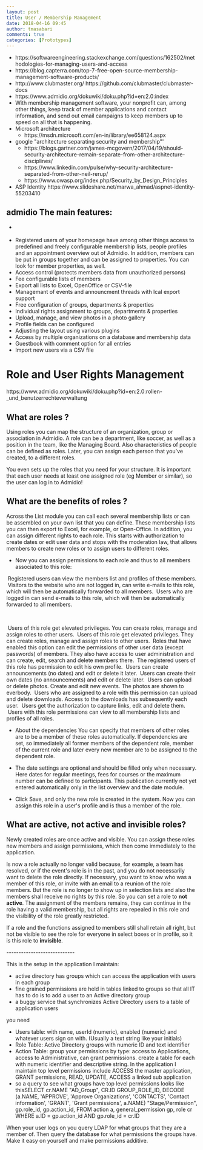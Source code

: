 ```yaml
---
layout: post
title: User / Membership Management
date: 2018-04-16 09:45
author: tmasabari
comments: true
categories: [Prototypes]
---
```

<ul>
 	<li>https://softwareengineering.stackexchange.com/questions/162502/methodologies-for-managing-users-and-access</li>
 	<li>https://blog.capterra.com/top-7-free-open-source-membership-management-software-products/</li>
 	<li>http://www.clubmaster.org/ https://github.com/clubmaster/clubmaster-docs</li>
 	<li>https://www.admidio.org/dokuwiki/doku.php?id=en:2.0:index</li>
 	<li>With membership management software, your nonprofit can, among other things, keep track of member applications and contact information, and send out email campaigns to keep members up to speed on all that is happening.</li>
 	<li>Microsoft architecture
<ul>
 	<li>https://msdn.microsoft.com/en-in/library/ee658124.aspx</li>
</ul>
</li>
 	<li>google "architecture separating security and membership"'
<ul>
 	<li>https://blogs.gartner.com/james-mcgovern/2017/04/19/should-security-architecture-remain-separate-from-other-architecture-disciplines/</li>
 	<li>https://www.linkedin.com/pulse/why-security-architecture-separated-from-other-neil-rerup/</li>
 	<li>https://www.owasp.org/index.php/Security_by_Design_Principles</li>
</ul>
</li>
 	<li>ASP Identity https://www.slideshare.net/marwa_ahmad/aspnet-identity-55203410</li>
</ul>
<h2 id="the_main_features" class="sectionedit4 page-header">admidio The main features:</h2>
<div class="level2">
<ul class=" fix-media-list-overlap">
 	<li class="level1">
<div class="li"></div></li>
 	<li class="level1">
<div class="li">Registered users of your homepage have among other things access to predefined and freely configurable membership lists, people profiles and an appointment overview out of Admidio. In addition, members can be put in groups together and can be assigned to properties. You can look for member properties, as well.</div></li>
 	<li class="level1">
<div class="li">Access control (protects members data from unauthorized persons)</div></li>
 	<li class="level2">
<div class="li">Fee configurable lists of members</div></li>
 	<li class="level2">
<div class="li">Export all lists to Excel, OpenOffice or CSV-file</div></li>
 	<li class="level2">
<div class="li">Managemant of events and announcment threads with Ical export support</div></li>
 	<li class="level2">
<div class="li">Free configuration of groups, departments &amp; properties</div></li>
 	<li class="level2">
<div class="li">Individual rights assignment to groups, departments &amp; properties</div></li>
 	<li class="level2">
<div class="li">Upload, manage, and view photos in a photo gallery</div></li>
 	<li class="level2">
<div class="li">Profile fields can be configured</div></li>
 	<li class="level2">
<div class="li">Adjusting the layout using various plugins</div></li>
 	<li class="level2">
<div class="li">Access by multiple organizations on a database and membership data</div></li>
 	<li class="level2">
<div class="li">Guestbook with comment option for all entries</div></li>
 	<li class="level2">
<div class="li">Import new users via a CSV file</div></li>
</ul>
<h1 id="role_and_user_rights_management" class="sectionedit1 page-header">Role and User Rights Management</h1>
https://www.admidio.org/dokuwiki/doku.php?id=en:2.0:rollen-_und_benutzerrechteverwaltung
<h2 id="what_are_roles" class="sectionedit2 page-header">What are roles ?</h2>
<div class="level2">

Using roles you can map the structure of an organization, group or association in Admidio. A role can be a department, like soccer, as well as a position in the team, like the Managing Board. Also characteristics of people can be defined as roles. Later, you can assign each person that you've created, to a different roles.

You even sets up the roles that you need for your structure. It is important that each user needs at least one assigned role (eg Member or similar), so the user can log in to Admidio!

</div>
<h2 id="what_are_the_benefits_of_rolls" class="sectionedit3 page-header">What are the benefits of roles ?</h2>
<div class="level2">

Across the List module you can call each several membership lists or can be assembled on your own list that you can define. These membership lists you can then export to Excel, for example, or Open-Office. In addition, you can assign different rights to each role. This starts with authorization to create dates or edit user data and stops with the moderation law, that allows members to create new roles or to assign users to different roles.

</div>
<div class="level2">
<ul class=" fix-media-list-overlap">
 	<li class="level1">
<div class="li">Now you can assign permissions to each role and thus to all members associated to this role:</div></li>
</ul>
<a class="media" title="de:2.0:documentation:icons:list_role.png" href="https://www.admidio.org/dokuwiki/lib/exe/detail.php?id=en%3A2.0%3Arollen-_und_benutzerrechteverwaltung&amp;media=de:2.0:documentation:icons:list_role.png"><img class="media img-responsive" src="https://www.admidio.org/dokuwiki/lib/exe/fetch.php?media=de:2.0:documentation:icons:list_role.png" alt="" /></a> Registered users can view the members list and profiles of these members.
<a class="media" title="de:2.0:documentation:icons:email.png" href="https://www.admidio.org/dokuwiki/lib/exe/detail.php?id=en%3A2.0%3Arollen-_und_benutzerrechteverwaltung&amp;media=de:2.0:documentation:icons:email.png"><img class="media img-responsive" src="https://www.admidio.org/dokuwiki/lib/exe/fetch.php?media=de:2.0:documentation:icons:email.png" alt="" /></a> Visitors to the website who are not logged in, can write e-mails to this role, which will then be automatically forwarded to all members.
<a class="media" title="de:2.0:documentation:icons:email_key.png" href="https://www.admidio.org/dokuwiki/lib/exe/detail.php?id=en%3A2.0%3Arollen-_und_benutzerrechteverwaltung&amp;media=de:2.0:documentation:icons:email_key.png"><img class="media img-responsive" src="https://www.admidio.org/dokuwiki/lib/exe/fetch.php?media=de:2.0:documentation:icons:email_key.png" alt="" /></a> Users who are logged in can send e-mails to this role, which will then be automatically forwarded to all members.

&nbsp;

<a class="media" title="de:2.0:documentation:icons:roles.png" href="https://www.admidio.org/dokuwiki/lib/exe/detail.php?id=en%3A2.0%3Arollen-_und_benutzerrechteverwaltung&amp;media=de:2.0:documentation:icons:roles.png"><img class="media img-responsive" src="https://www.admidio.org/dokuwiki/lib/exe/fetch.php?media=de:2.0:documentation:icons:roles.png" alt="" /></a> Users of this role get elevated privileges. You can create roles, manage and assign roles to other users.
<a class="media" title="de:2.0:documentation:icons:new_registrations.png" href="https://www.admidio.org/dokuwiki/lib/exe/detail.php?id=en%3A2.0%3Arollen-_und_benutzerrechteverwaltung&amp;media=de:2.0:documentation:icons:new_registrations.png"><img class="media img-responsive" src="https://www.admidio.org/dokuwiki/lib/exe/fetch.php?media=de:2.0:documentation:icons:new_registrations.png" alt="" /></a> Users of this role get elevated privileges. They can create roles, manage and assign roles to other users.
<a class="media" title="de:2.0:documentation:icons:user_administration.png" href="https://www.admidio.org/dokuwiki/lib/exe/detail.php?id=en%3A2.0%3Arollen-_und_benutzerrechteverwaltung&amp;media=de:2.0:documentation:icons:user_administration.png"><img class="media img-responsive" src="https://www.admidio.org/dokuwiki/lib/exe/fetch.php?media=de:2.0:documentation:icons:user_administration.png" alt="" /></a> Roles that have enabled this option can edit the permissions of other user data (except passwords) of members. They also have access to user administration and can create, edit, search and delete members there.
<a class="media" title="de:2.0:documentation:icons:profile.png" href="https://www.admidio.org/dokuwiki/lib/exe/detail.php?id=en%3A2.0%3Arollen-_und_benutzerrechteverwaltung&amp;media=de:2.0:documentation:icons:profile.png"><img class="media img-responsive" src="https://www.admidio.org/dokuwiki/lib/exe/fetch.php?media=de:2.0:documentation:icons:profile.png" alt="" /></a> The registered users of this role has permission to edit his own profile.
<a class="media" title="de:2.0:documentation:icons:announcements.png" href="https://www.admidio.org/dokuwiki/lib/exe/detail.php?id=en%3A2.0%3Arollen-_und_benutzerrechteverwaltung&amp;media=de:2.0:documentation:icons:announcements.png"><img class="media img-responsive" src="https://www.admidio.org/dokuwiki/lib/exe/fetch.php?media=de:2.0:documentation:icons:announcements.png" alt="" /></a> Users can create announcements (no dates) and edit or delete it later.
<a class="media" title="de:2.0:documentation:icons:dates.png" href="https://www.admidio.org/dokuwiki/lib/exe/detail.php?id=en%3A2.0%3Arollen-_und_benutzerrechteverwaltung&amp;media=de:2.0:documentation:icons:dates.png"><img class="media img-responsive" src="https://www.admidio.org/dokuwiki/lib/exe/fetch.php?media=de:2.0:documentation:icons:dates.png" alt="" /></a> Users can create their own dates (no announcements) and edit or delete later.
<a class="media" title="de:2.0:documentation:icons:photo.png" href="https://www.admidio.org/dokuwiki/lib/exe/detail.php?id=en%3A2.0%3Arollen-_und_benutzerrechteverwaltung&amp;media=de:2.0:documentation:icons:photo.png"><img class="media img-responsive" src="https://www.admidio.org/dokuwiki/lib/exe/fetch.php?media=de:2.0:documentation:icons:photo.png" alt="" /></a> Users can upload or delete photos. Create and edit new events. The photos are shown to everbody.
<a class="media" title="de:2.0:documentation:icons:download.png" href="https://www.admidio.org/dokuwiki/lib/exe/detail.php?id=en%3A2.0%3Arollen-_und_benutzerrechteverwaltung&amp;media=de:2.0:documentation:icons:download.png"><img class="media img-responsive" src="https://www.admidio.org/dokuwiki/lib/exe/fetch.php?media=de:2.0:documentation:icons:download.png" alt="" /></a> Users who are assigned to a role with this permission can upload and delete downloads. Access to the downloads has subsequently each user.
<a class="media" title="de:2.0:documentation:icons:weblinks.png" href="https://www.admidio.org/dokuwiki/lib/exe/detail.php?id=en%3A2.0%3Arollen-_und_benutzerrechteverwaltung&amp;media=de:2.0:documentation:icons:weblinks.png"><img class="media img-responsive" src="https://www.admidio.org/dokuwiki/lib/exe/fetch.php?media=de:2.0:documentation:icons:weblinks.png" alt="" /></a> Users get the authorization to capture links, edit and delete them.
<a class="media" title="de:2.0:documentation:icons:lists.png" href="https://www.admidio.org/dokuwiki/lib/exe/detail.php?id=en%3A2.0%3Arollen-_und_benutzerrechteverwaltung&amp;media=de:2.0:documentation:icons:lists.png"><img class="media img-responsive" src="https://www.admidio.org/dokuwiki/lib/exe/fetch.php?media=de:2.0:documentation:icons:lists.png" alt="" /></a> Users with this role permissions can view to all membership lists and profiles of all roles.
<ul class=" fix-media-list-overlap">
 	<li class="level1">
<div class="li">About the dependencies You can specify that members of other roles are to be a member of these roles automatically. If dependencies are set, so immediately all former members of the dependent role, member of the current role and later every new member are to be assigned to the dependent role.</div></li>
</ul>
<ul class=" fix-media-list-overlap">
 	<li class="level1">
<div class="li">The date settings are optional and should be filled only when necessary. Here dates for regular meetings, fees for courses or the maximum number can be defined to participants. This publication currently not yet entered automatically only in the list overview and the date module.</div></li>
</ul>
<ul class=" fix-media-list-overlap">
 	<li class="level1">
<div class="li">Click Save, and only the new role is created in the system. Now you can assign this role in a user's profile and is thus a member of the role.</div></li>
</ul>
</div>
<h2 id="what_are_active_not_active_and_invisible_roles" class="sectionedit5 page-header">What are active, not active and invisible roles?</h2>
<div class="level2">

Newly created roles are once active and visible. You can assign these roles new members and assign permissions, which then come immediately to the application.

Is now a role actually no longer valid because, for example, a team has resolved, or if the event's role is in the past, and you do not necessarily want to delete the role directly. If necessary, you want to know who was a member of this role, or invite with an email to a reunion of the role members. But the role is no longer to show up in selection lists and also the members shall receive no rights by this role. So you can set a role to <strong>not active</strong>. The assignment of the members remains, they can continue in the role having a valid membership, but all rights are repealed in this role and the visibility of the role greatly restricted.

If a role and the functions assigned to members still shall retain all right, but not be visible to see the role for everyone in select boxes or in profile, so it is this role to <strong>invisible</strong>.

</div>
</div>
----------------------------

This is the setup in the application I maintain:
<ul>
 	<li>active directory has groups which can access the application with users in each group</li>
 	<li>fine grained permissions are held in tables linked to groups so that all IT has to do is to add a user to an Active directory group</li>
 	<li>a buggy service that synchronizes Active Directory users to a table of application users</li>
</ul>
you need
<ul>
 	<li>Users table: with name, userId (numeric), enabled (numeric) and whatever users sign on with. (Usually a text string like your initials)</li>
 	<li>Role Table: Active Directory groups with numeric ID and text identifier</li>
 	<li>Action Table: group your permissions by type: access to Applications, access to Administrative, can grant permissions. create a table for each with numeric identifier and descriptive string. In the application I maintain top level permissions include ACCESS the master application, GRANT permissions, READ, UPDATE, ACCESS a linked sub application</li>
 	<li>so a query to see what groups have top level permissions looks like thisSELECT cr.NAME "AD_Group", CR.ID GROUP_ROLE_ID, DECODE (a.NAME, 'APPROVE', 'Approve Organizations', 'CONTACTS', 'Contact information', 'GRANT', 'Grant permissions', a.NAME) "Stage/Permission", gp.role_id, gp.action_id, FROM action a, general_permission gp, role cr WHERE a.ID = gp.action_id AND gp.role_id = cr.ID</li>
</ul>
When your user logs on you query LDAP for what groups that they are a member of. Then query the database for what permissions the groups have. Make it easy on yourself and make permissions additive.

